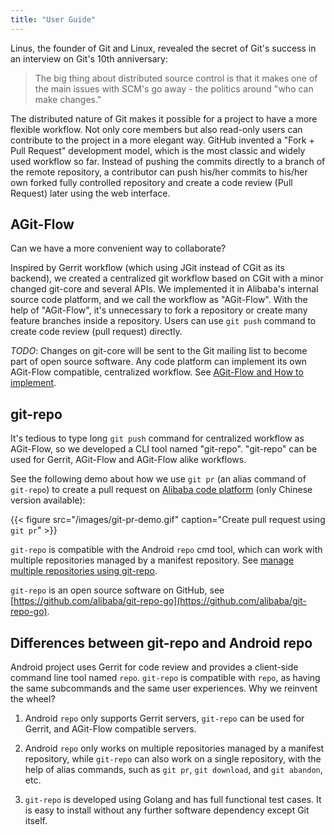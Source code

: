 ```yaml
---
title: "User Guide"
---
```


Linus, the founder of Git and Linux, revealed the secret of Git's success in an interview on Git's 10th anniversary:

> The big thing about distributed source control is that it makes one of the main issues with SCM's go away - the politics around "who can make changes."

The distributed nature of Git makes it possible for a project to have a more flexible workflow. Not only core members but also read-only users can contribute to the project in a more elegant way. GitHub invented a "Fork + Pull Request" development model, which is the most classic and widely used workflow so far. Instead of pushing the commits directly to a branch of the remote repository, a contributor can push his/her commits to his/her own forked fully controlled repository and create a code review (Pull Request) later using the web interface.

## AGit-Flow

Can we have a more convenient way to collaborate?

Inspired by Gerrit workflow (which using JGit instead of CGit as its backend), we created a centralized git workflow based on CGit with a minor changed git-core and several APIs. We implemented it in Alibaba's internal source code platform, and we call the workflow as "AGit-Flow". With the help of "AGit-Flow", it's unnecessary to fork a repository or create many feature branches inside a repository. Users can use `git push` command to create code review (pull request) directly.

*TODO*: Changes on git-core will be sent to the Git mailing list to become part of open source software. Any code platform can implement its own AGit-Flow compatible, centralized workflow. See [AGit-Flow and How to implement](../2020/03/agit-flow-and-git-repo/).

## git-repo

It's tedious to type long `git push` command for centralized workflow as AGit-Flow, so we developed a CLI tool named "git-repo". "git-repo" can be used for Gerrit, AGit-Flow and AGit-Flow alike workflows.

See the following demo about how we use `git pr` (an alias command of `git-repo`) to create a pull request on [Alibaba code platform](https://codeup.teambition.com) (only Chinese version available):

{{< figure src="/images/git-pr-demo.gif" caption="Create pull request using `git pr`" >}}

`git-repo` is compatible with the Android `repo` cmd tool, which can work with multiple repositories managed by a manifest repository. See [manage multiple repositories using git-repo](multi-repos/overview/).

`git-repo` is an open source software on GitHub, see [https://github.com/alibaba/git-repo-go](https://github.com/alibaba/git-repo-go).

## Differences between git-repo and Android repo

Android project uses Gerrit for code review and provides a client-side command line tool named `repo`. `git-repo` is compatible with `repo`, as having the same subcommands and the same user experiences. Why we reinvent the wheel?

1. Android `repo` only supports Gerrit servers, `git-repo` can be used for Gerrit, and AGit-Flow compatible servers.

2. Android `repo` only works on multiple repositories managed by a manifest repository, while `git-repo` can also work on a single repository, with the help of alias commands, such as `git pr`, `git download`, and `git abandon`, etc.

3. `git-repo` is developed using Golang and has full functional test cases. It is easy to install without any further software dependency except Git itself.
